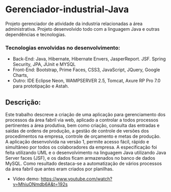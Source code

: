 # Gerenciador-industrial-Java
Projeto gerenciador de atividade da industria relacionadas a área administrativa. Projeto desenvolvido todo com a linguagem Java e outras dependências e tecnologias.

### Tecnologias envolvidas no desenvolvimento:
- Back-End: Java,  Hibernate, Hibernate Envers, JasperReport. JSF. Spring Security, JPA, JUnit e MYSQL
- Front-End: Bootstrap, Prime Faces, CSS3, JavaScript, JQuery, Google Charts, 
- Outro: IDE Eclipse Neon, WAMPSERVER 2.5, Tomcat, Axure RP Pro 7.0 para prototipação e Astah.

## Descrição:
Este trabalho descreve a criação de uma aplicação para gerenciamento dos processos da área fabril via web, aplicado a controlar a todos processos pertinentes a área produtiva, bem como criação, consulta das entradas e saídas de ordens de produção, a gestão de controle de versões dos
procedimentos na empresa, controle de orçamento e metas de produção. <br/>
A aplicação desenvolvida na versão 1, permite acesso fácil, rápido e simultâneo por todos os colaboradores da empresa. A especificação foi feita utilizando UML e o desenvolvimento na linguagem Java utilizando Java Server faces (JSF), e os dados ficam armazenados no banco de dados MySQL.
Como resultado destaca-se a automatização de vários processos da área fabril que antes eram criados por planilhas.

- Vídeo demo: https://www.youtube.com/watch?v=MhiuONmdb6A&t=192s
